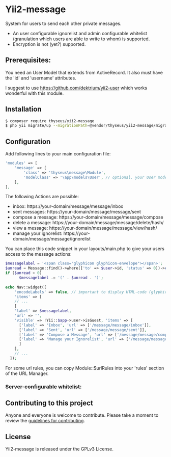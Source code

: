 # Yii2-message

System for users to send each other private messages.
- An user configurable ignorelist and admin configurable whitelist (granulation which users are able to write to whom) is supported.
- Encryption is not (yet?) supported.

## Prerequisites:

You need an User Model that extends from ActiveRecord.
It also must have the 'id' and 'username' attributes.

I suggest to use https://github.com/dektrium/yii2-user which
works wonderful with this module.

## Installation

```bash
$ composer require thyseus/yii2-message
$ php yii migrate/up --migrationPath=@vendor/thyseus/yii2-message/migrations
```

## Configuration

Add following lines to your main configuration file:

```php
'modules' => [
    'message' => [
        'class' => 'thyseus\message\Module',
        'modelClass' => '\app\models\User', // optional. your User model. Needs to be ActiveRecord.
    ],
],
```

The following Actions are possible:

* inbox: https://your-domain/message/message/inbox
* sent messages: https://your-domain/message/message/sent
* compose a message: https://your-domain/message/message/compose
* delete a message: https://your-domain/message/message/delete/hash/<hash>
* view a message: https://your-domain/message/message/view/hash/<hash>
* manage your ignorelist: https://your-domain/message/message/ignorelist

You can place this code snippet in your layouts/main.php to give your users access
to the message actions:

```php
$messagelabel = '<span class="glyphicon glyphicon-envelope"></span>';
$unread = Message::find()->where(['to' => $user->id, 'status' => 0])->count();
if ($unread > 0)
      $messagelabel .= '(' . $unread . ')';
      
echo Nav::widget([
    'encodeLabels' => false, // important to display HTML-code (glyphicons)
    'items' => [
    // ...
    [
    'label' => $messagelabel,
    'url' => '',
    'visible' => !Yii::$app->user->isGuest, 'items' => [
      ['label' => 'Inbox', 'url' => ['/message/message/inbox']],
      ['label' => 'Sent', 'url' => ['/message/message/sent']],
      ['label' => 'Compose a Message', 'url' => ['/message/message/compose']],
      ['label' => 'Manage your Ignorelist', 'url' => ['/message/message/ignorelist']],
      ]
    ],
    // ...
  ]);
```

For some url rules, you can copy Module::$urlRules into your 'rules' section of
the URL Manager.

### Server-configurable whitelist:



## Contributing to this project

Anyone and everyone is welcome to contribute. Please take a moment to
review the [guidelines for contributing](.github/CONTRIBUTING.md).

## License

Yii2-message is released under the GPLv3 License.
